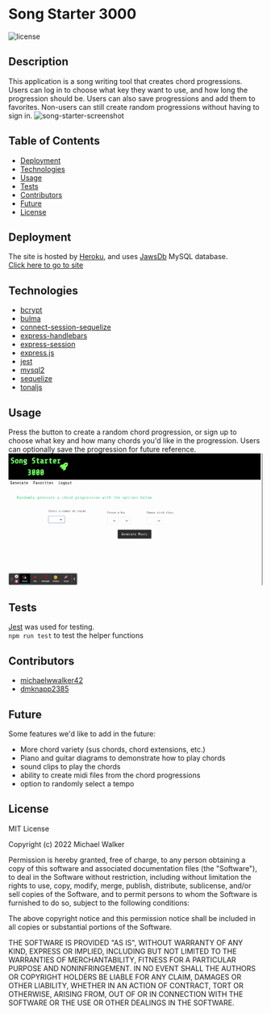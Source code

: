 # Song Starter 3000
  ![license](https://img.shields.io/badge/license-MIT-orange.svg)

  ## Description
  This application is a song writing tool that creates chord progressions. Users can log in to choose what key they want to use, and how long the progression should be. Users can also save progressions and add them to favorites. Non-users can still create random progressions without having to sign in. 
![song-starter-screenshot](assets/images/song-starter-hero.gif)
  ## Table of Contents
  * [Deployment](#deployment)
  * [Technologies](#technologies)
  * [Usage](#usage)
  * [Tests](#tests)
  * [Contributors](#contributors)  
  * [Future](#future)  
  * [License](#license)  
  
  ## Deployment
  The site is hosted by [Heroku](https://www.heroku.com), and uses [JawsDb](https://elements.heroku.com/addons/jawsdb) MySQL database.   
  [Click here to go to site](https://song-starter-3000.herokuapp.com/)
  ## Technologies
  - [bcrypt](https://www.npmjs.com/package/bcrypt)
  - [bulma](https://bulma.io/)
  - [connect-session-sequelize](https://www.npmjs.com/package/connect-session-sequelize)
  - [express-handlebars](https://www.npmjs.com/package/express-handlebars)
  - [express-session](https://www.npmjs.com/package/express-session)
  - [express.js](https://expressjs.com/)
  - [jest](https://jestjs.io/)
  - [mysql2](https://www.npmjs.com/package/mysql2)
  - [sequelize](https://sequelize.org/)
  - [tonaljs](https://github.com/tonaljs/tonal)  

  ## Usage
  Press the button to create a random chord progression, or sign up to choose what key and how many chords you'd like in the progression. Users can optionally save the progression for future reference.  
  ![song-starter-demo](assets/images/song-starter-demo.gif) 
  ## Tests
  [Jest](https://jestjs.io/) was used for testing.  
  `npm run test` to test the helper functions  
  ## Contributors
  - [michaelwwalker42](https://github.com/michaelwwalker42)  
  - [dmknapp2385](https://github.com/dmknapp2385) 

  ## Future 
Some features we'd like to add in the future:
 - More chord variety (sus chords, chord extensions, etc.)
 - Piano and guitar diagrams to demonstrate how to play chords
 - sound clips to play the chords
 - ability to create midi files from the chord progressions
 - option to randomly select a tempo
  ## License
  MIT License

Copyright (c) 2022 Michael Walker

Permission is hereby granted, free of charge, to any person obtaining a copy of this software and associated documentation files (the "Software"), to deal in the Software without restriction, including without limitation the rights to use, copy, modify, merge, publish, distribute, sublicense, and/or sell copies of the Software, and to permit persons to whom the Software is furnished to do so, subject to the following conditions:

The above copyright notice and this permission notice shall be included in all copies or substantial portions of the Software.

THE SOFTWARE IS PROVIDED "AS IS", WITHOUT WARRANTY OF ANY KIND, EXPRESS OR IMPLIED, INCLUDING BUT NOT LIMITED TO THE WARRANTIES OF MERCHANTABILITY, FITNESS FOR A PARTICULAR PURPOSE AND NONINFRINGEMENT. IN NO EVENT SHALL THE AUTHORS OR COPYRIGHT HOLDERS BE LIABLE FOR ANY CLAIM, DAMAGES OR OTHER LIABILITY, WHETHER IN AN ACTION OF CONTRACT, TORT OR OTHERWISE, ARISING FROM, OUT OF OR IN CONNECTION WITH THE SOFTWARE OR THE USE OR OTHER DEALINGS IN THE SOFTWARE. 
  
